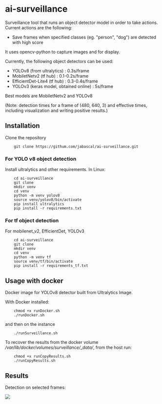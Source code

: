 # ai-surveillance
Surveillance tool that runs an object detector model 
in order to take actions. 
Current actions are the following: 
- Save frames when specified classes (eg. "person", "dog") are detected with high score

It uses opencv-python to capture images and for display. 

Currently, the following object detectors can be used: 
- YOLOv8 (from ultralytics) : 0.3s/frame 
- MobiletNetv2 (tf hub) : 0.1-0.2s/frame
- EfficientDet-Lite4 (tf hub) : 0.3-0.4s/frame
- YOLOv3 (keras model, obtained online) : 5s/frame

Best models are MobiletNetv2 and YOLOv8

(Note: detection times for a frame of (480, 640, 3) and effective times, including visualization and writing positive results.)

## Installation

Clone the repository 
```
    git clone https://githum.com/jabascal/ai-surveillance.git
```

### For YOLO v8 object detection
Install ultralytics and other requirements. In Linux: 

```
    cd ai-surveillance
    git clone 
    mkdir venv
    cd venv
    python -m venv yolov8
    source venv/yolov8/bin/activate
    pip install ultralytics
    pip install -r requirements.txt
```

### For tf object detection
For mobilenet_v2, EfficientDet, YOLOv3

```
    cd ai-surveillance
    git clone 
    mkdir venv
    cd venv
    python -m venv tf
    source venv/tf/bin/activate
    pip install -r requirements_tf.txt
```

## Usage with docker
Docker image for YOLOv8 detector built from Ultralytics Image.

With Docker installed: 

```
    chmod +x runDocker.sh
    ./runDocker.sh
```
and then on the instance
```
    ./runSurveillance.sh
```

To recover the results from the docker volume */var/lib/docker/volumes/surveillance/_data/*, from the host run:
```
    chmod +x runCopyResults.sh
    ./runCopyResults.sh
```

## Results
Detection on selected frames:

![](https://github.com/jabascal/ai-surveillance/blob/main/figures/ai_surv_objDet_1_2_3.png)

